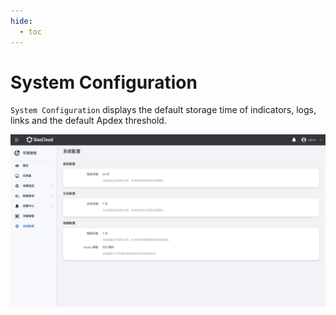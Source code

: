 ```yaml
---
hide:
  - toc
---
```


# System Configuration

`System Configuration` displays the default storage time of indicators, logs, links and the default Apdex threshold.

![System Configuration](../../images/sysconfig.png)